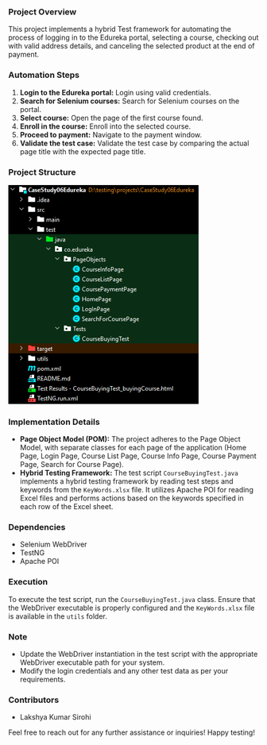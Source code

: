 ### Project Overview

This project implements a hybrid Test framework for automating the process of logging in to the Edureka portal, selecting a course, checking out with valid address details, and canceling the selected product at the end of payment.

### Automation Steps

1. **Login to the Edureka portal:** Login using valid credentials.
2. **Search for Selenium courses:** Search for Selenium courses on the portal.
3. **Select course:** Open the page of the first course found.
4. **Enroll in the course:** Enroll into the selected course.
5. **Proceed to payment:** Navigate to the payment window.
6. **Validate the test case:** Validate the test case by comparing the actual page title with the expected page title.

### Project Structure

![Project Structure](utils/projectStructure.png)

### Implementation Details

- **Page Object Model (POM):** The project adheres to the Page Object Model, with separate classes for each page of the application (Home Page, Login Page, Course List Page, Course Info Page, Course Payment Page, Search for Course Page).
- **Hybrid Testing Framework:** The test script `CourseBuyingTest.java` implements a hybrid testing framework by reading test steps and keywords from the `KeyWords.xlsx` file. It utilizes Apache POI for reading Excel files and performs actions based on the keywords specified in each row of the Excel sheet.

### Dependencies

- Selenium WebDriver
- TestNG
- Apache POI

### Execution

To execute the test script, run the `CourseBuyingTest.java` class. Ensure that the WebDriver executable is properly configured and the `KeyWords.xlsx` file is available in the `utils` folder.

### Note

- Update the WebDriver instantiation in the test script with the appropriate WebDriver executable path for your system.
- Modify the login credentials and any other test data as per your requirements.

### Contributors

- Lakshya Kumar Sirohi

Feel free to reach out for any further assistance or inquiries! Happy testing!

